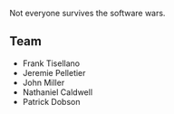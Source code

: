 Not everyone survives the software wars.

## Team
* Frank Tisellano
* Jeremie Pelletier
* John Miller
* Nathaniel Caldwell
* Patrick Dobson

